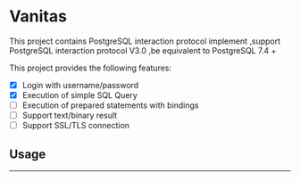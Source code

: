 # Vanitas

This project contains PostgreSQL interaction protocol implement
,support PostgreSQL interaction protocol V3.0 ,be equivalent to PostgreSQL 7.4 + 


This project provides the following features:



- [x] Login with username/password
- [x] Execution of simple SQL Query
- [ ] Execution of prepared statements with bindings 
- [ ] Support text/binary result
- [ ] Support SSL/TLS connection

## Usage
----
